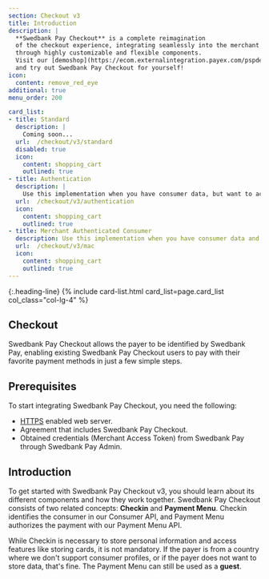 ```yaml
---
section: Checkout v3
title: Introduction
description: |
  **Swedbank Pay Checkout** is a complete reimagination
  of the checkout experience, integrating seamlessly into the merchant website
  through highly customizable and flexible components.
  Visit our [demoshop](https://ecom.externalintegration.payex.com/pspdemoshop)
  and try out Swedbank Pay Checkout for yourself!
icon:
  content: remove_red_eye
additional: true
menu_order: 200

card_list:
- title: Standard
  description: |
    Coming soon...
  url:  /checkout/v3/standard
  disabled: true
  icon:
    content: shopping_cart
    outlined: true
- title: Authentication
  description: |
    Use this implementation when you have consumer data, but want to access Swedbank Pay checkout for an easier purchase flow.
  url:  /checkout/v3/authentication
  icon:
    content: shopping_cart
    outlined: true
- title: Merchant Authenticated Consumer
  description: Use this implementation when you have consumer data and consumers authentication on your site, but want to access Swedbank Pay checkout for an easier purchase flow.
  url:  /checkout/v3/mac
  icon:
    content: shopping_cart
    outlined: true
---
```


{:.heading-line}
{% include card-list.html card_list=page.card_list col_class="col-lg-4" %}

[checkout-3-authentication]: /checkout/v3/authentication
[checkout-3-standard]: /checkout/v3/standard
[checkout-3-mac]: /checkout/v3/mac

## Checkout

Swedbank Pay Checkout allows the payer to be identified by Swedbank Pay,
enabling existing Swedbank Pay Checkout users to pay with their favorite payment
methods in just a few simple steps.

## Prerequisites

To start integrating Swedbank Pay Checkout, you need the following:

*   [HTTPS][https] enabled web server.
*   Agreement that includes Swedbank Pay Checkout.
*   Obtained credentials (Merchant Access Token) from Swedbank Pay through
    Swedbank Pay Admin.

## Introduction

To get started with Swedbank Pay Checkout v3, you should learn about its
different components and how they work together. Swedbank Pay Checkout consists
of two related concepts: **Checkin** and **Payment Menu**. Checkin identifies
the consumer in our Consumer API, and Payment Menu authorizes the payment with
our Payment Menu API.

While Checkin is necessary to store personal information and access features
like storing cards, it is not mandatory. If the payer is from a country where we
don't support consumer profiles, or if the payer does not want to store data,
that's fine. The Payment Menu can still be used as a **guest**.

[https]: /introduction#connection-and-protocol
